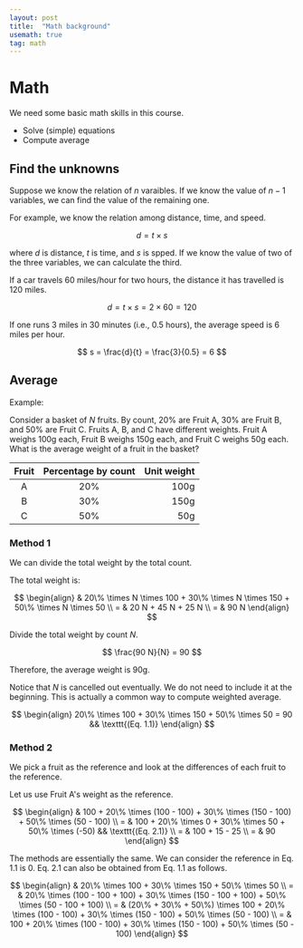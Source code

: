 ```yaml
---
layout: post
title:  "Math background" 
usemath: true
tag: math
---
```


# Math 

We need some basic math skills in this course.

* Solve (simple) equations 
* Compute average

## Find the unknowns 

Suppose we know the relation of $n$ varaibles. If we know the value of
$n-1$ variables, we can find the value of the remaining one.

For example, we know the relation among distance, time, and speed.

$$ d = t \times s $$

where $d$ is distance, $t$ is time, and $s$ is spped. If 
we know the value of two of the three variables, we can calculate the third.

If a car travels 60 miles/hour for two hours, the distance it has travelled
is 120 miles.

$$ d = t \times s = 2 \times 60 = 120 $$

If one runs 3 miles in 30 minutes (i.e., 0.5 hours), the average speed is 6 miles
per hour. 

$$ s = \frac{d}{t} = \frac{3}{0.5} = 6 $$

## Average

Example:

Consider a basket of $N$ fruits. By count, 20% are Fruit A, 30% are Fruit B,
and 50% are Fruit C.  Fruits A, B, and C have different weights. Fruit A weighs
100g each, Fruit B weighs 150g each, and Fruit C weighs 50g each. What is the
average weight of a fruit in the basket?

| Fruit | Percentage by count | Unit weight |
|:-----:|:-------------------:|------------:|
| A     | 20% | 100g | 
| B     | 30% | 150g | 
| C     | 50% | 50g  | 

### Method 1

We can divide the total weight by the total count. 

The total weight is:

$$
\begin{align} 
& 20\% \times N \times 100 + 30\% \times N \times 150 + 50\% \times N \times 50 \\
= & 20 N + 45 N + 25 N \\
= & 90 N 
\end{align}
$$

Divide the total weight by count $N$.

$$ \frac{90 N}{N} = 90 $$

Therefore, the average weight is 90g.

Notice that $N$ is cancelled out eventually. We do not need to include it at
the beginning. This is actually a common way to compute weighted average. 

$$ 
\begin{align}
20\% \times 100 + 30\% \times 150 + 50\% \times 50 = 90 && \texttt{(Eq. 1.1)}
\end{align}
$$

### Method 2

We pick a fruit as the reference and look at the differences of each fruit to the reference.  

Let us use Fruit A's weight as the reference. 

$$
\begin{align} & 100 + 20\% \times (100 - 100) + 30\% \times (150 - 100) + 50\% \times (50 - 100) \\ 
  = & 100 + 20\% \times 0 + 30\% \times 50 + 50\% \times (-50) && \texttt{(Eq. 2.1)} \\
  = & 100 + 15 - 25 \\
  = & 90 
\end{align} 
$$

The methods are essentially the same. We can consider the reference in Eq. 1.1 is 0. 
Eq. 2.1 can also be obtained from Eq. 1.1 as follows.

$$
\begin{align}
& 20\% \times 100 + 30\% \times 150 + 50\% \times 50  \\
= & 20\% \times (100 - 100 +  100) + 30\% \times (150 - 100 + 100) + 50\% \times (50 - 100 + 100) \\
= & (20\% + 30\% + 50\%) \times 100 + 20\% \times (100 - 100) + 30\% \times (150 - 100) + 50\% \times (50 - 100) \\
= & 100 + 20\% \times (100 - 100) + 30\% \times (150 - 100) + 50\% \times (50 - 100) 
\end{align}
$$

<!-- 
* Apply ratio

## Ratio

Ratio is the quantitative relation of two variables. If the ratio of two variables is known, 
we can find the value of one variable from the value of the other. Actually, speed is a 
ratio of distance and time. 

-->
